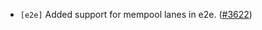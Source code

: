 - `[e2e]` Added support for mempool lanes in e2e. 
  ([#3622](https://github.com/cometbft/cometbft/pull/3622))
